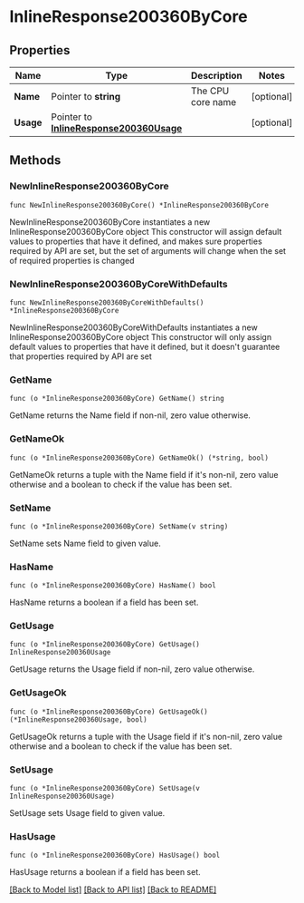 # InlineResponse200360ByCore

## Properties

Name | Type | Description | Notes
------------ | ------------- | ------------- | -------------
**Name** | Pointer to **string** | The CPU core name | [optional] 
**Usage** | Pointer to [**InlineResponse200360Usage**](InlineResponse200360Usage.md) |  | [optional] 

## Methods

### NewInlineResponse200360ByCore

`func NewInlineResponse200360ByCore() *InlineResponse200360ByCore`

NewInlineResponse200360ByCore instantiates a new InlineResponse200360ByCore object
This constructor will assign default values to properties that have it defined,
and makes sure properties required by API are set, but the set of arguments
will change when the set of required properties is changed

### NewInlineResponse200360ByCoreWithDefaults

`func NewInlineResponse200360ByCoreWithDefaults() *InlineResponse200360ByCore`

NewInlineResponse200360ByCoreWithDefaults instantiates a new InlineResponse200360ByCore object
This constructor will only assign default values to properties that have it defined,
but it doesn't guarantee that properties required by API are set

### GetName

`func (o *InlineResponse200360ByCore) GetName() string`

GetName returns the Name field if non-nil, zero value otherwise.

### GetNameOk

`func (o *InlineResponse200360ByCore) GetNameOk() (*string, bool)`

GetNameOk returns a tuple with the Name field if it's non-nil, zero value otherwise
and a boolean to check if the value has been set.

### SetName

`func (o *InlineResponse200360ByCore) SetName(v string)`

SetName sets Name field to given value.

### HasName

`func (o *InlineResponse200360ByCore) HasName() bool`

HasName returns a boolean if a field has been set.

### GetUsage

`func (o *InlineResponse200360ByCore) GetUsage() InlineResponse200360Usage`

GetUsage returns the Usage field if non-nil, zero value otherwise.

### GetUsageOk

`func (o *InlineResponse200360ByCore) GetUsageOk() (*InlineResponse200360Usage, bool)`

GetUsageOk returns a tuple with the Usage field if it's non-nil, zero value otherwise
and a boolean to check if the value has been set.

### SetUsage

`func (o *InlineResponse200360ByCore) SetUsage(v InlineResponse200360Usage)`

SetUsage sets Usage field to given value.

### HasUsage

`func (o *InlineResponse200360ByCore) HasUsage() bool`

HasUsage returns a boolean if a field has been set.


[[Back to Model list]](../README.md#documentation-for-models) [[Back to API list]](../README.md#documentation-for-api-endpoints) [[Back to README]](../README.md)


